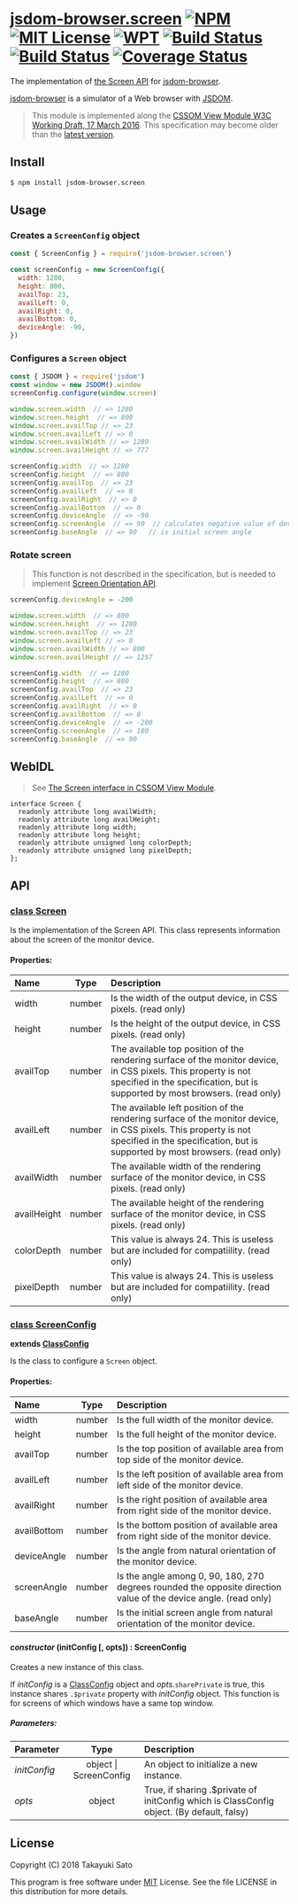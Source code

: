 # [jsdom-browser.screen][repo-url] [![NPM][npm-img]][npm-url] [![MIT License][mit-img]][mit-url] [![WPT][wpt-img]][wpt-url] [![Build Status][travis-img]][travis-url] [![Build Status][appveyor-img]][appveyor-url] [![Coverage Status][coverage-img]][coverage-url]

The implementation of [the Screen API][spec-url] for [jsdom-browser][jsdom-browser-url].

[jsdom-browser][jsdom-browser-url] is a simulator of a Web browser with [JSDOM][jsdom-url].

> This module is implemented along the [CSSOM View Module W3C Working Draft, 17 March 2016][latest-spec-url]. This specification may become older than the [latest version][latest-spec-url].


## Install

```sh
$ npm install jsdom-browser.screen
```


## Usage

### Creates a `ScreenConfig` object

```js
const { ScreenConfig } = require('jsdom-browser.screen')

const screenConfig = new ScreenConfig({
  width: 1280,
  height: 800,
  availTop: 23,
  availLeft: 0,
  availRight: 0,
  availBottom: 0,
  deviceAngle: -90,
})
```

### Configures a `Screen` object

```js
const { JSDOM } = require('jsdom')
const window = new JSDOM().window
screenConfig.configure(window.screen)

window.screen.width  // => 1280
window.screen.height  // => 800
window.screen.availTop // => 23
window.screen.availLeft // => 0
window.screen.availWidth // => 1280
window.screen.availHeight // => 777

screenConfig.width  // => 1280
screenConfig.height  // => 800
screenConfig.availTop  // => 23
screenConfig.availLeft  // => 0
screenConfig.availRight  // => 0
screenConfig.availBottom  // => 0
screenConfig.deviceAngle  // => -90
screenConfig.screenAngle  // => 90  // calculates negative value of device angle to 90 * n (n = 0〜3)
screenConfig.baseAngle  // => 90   // is initial screen angle
```

### Rotate screen

> This function is not described in the specification, but is needed
> to implement [Screen Orientation API][orientation-spec-url].

```js
screenConfig.deviceAngle = -200

window.screen.width  // => 800
window.screen.height  // => 1280
window.screen.availTop // => 23
window.screen.availLeft // => 0
window.screen.availWidth // => 800
window.screen.availHeight // => 1257

screenConfig.width  // => 1280
screenConfig.height  // => 800
screenConfig.availTop  // => 23
screenConfig.availLeft  // => 0
screenConfig.availRight  // => 0
screenConfig.availBottom  // => 0
screenConfig.deviceAngle  // => -200
screenConfig.screenAngle  // => 180
screenConfig.baseAngle  // => 90
```


## WebIDL

> See [The Screen interface in CSSOM View Module][webidl-url].

```
interface Screen {
  readonly attribute long availWidth;
  readonly attribute long availHeight;
  readonly attribute long width;
  readonly attribute long height;
  readonly attribute unsigned long colorDepth;
  readonly attribute unsigned long pixelDepth;
};
```

## API

### <u>class Screen</u>

Is the implementation of the Screen API.
This class represents information about the screen of the monitor device.

#### Properties:

| Name        |  Type  | Description |
|:------------|:------:|:------------|
| width       | number | Is the width of the output device, in CSS pixels. (read only) |
| height      | number | Is the height of the output device, in CSS pixels. (read only) |
| availTop    | number | The available top position of the rendering surface of the monitor device, in CSS pixels. This property is not specified in the specification, but is supported by most browsers. (read only) |
| availLeft   | number | The available left position of the rendering surface of the monitor device, in CSS pixels. This property is not specified in the specification, but is supported by most browsers. (read only) |
| availWidth  | number | The available width of the rendering surface of the monitor device, in CSS pixels. (read only) |
| availHeight | number | The available height of the rendering surface of the monitor device, in CSS pixels. (read only) |
| colorDepth  | number | This value is always 24. This is useless but are included for compatiility. (read only) |
| pixelDepth  | number | This value is always 24. This is useless but are included for compatiility. (read only) |

### <u>class ScreenConfig</u>

**extends [ClassConfig][class-config-base-url]**

Is the class to configure a `Screen` object.

#### Properties:

| Name        |  Type  | Description      |
|:------------|:------:|:-----------------|
| width       | number | Is the full width of the monitor device. |
| height      | number | Is the full height of the monitor device. |
| availTop    | number | Is the top position of available area from top side of the monitor device. |
| availLeft   | number | Is the left position of available area from left side of the monitor device. |
| availRight  | number | Is the right position of available area from right side of the monitor device. |
| availBottom | number | Is the bottom position of available area from right side of the monitor device. |
| deviceAngle | number | Is the angle from natural orientation of the monitor device. |
| screenAngle | number | Is the angle among 0, 90, 180, 270 degrees rounded the opposite direction value of the device angle. (read only) |
| baseAngle   | number | Is the initial screen angle from natural orientation of the monitor device. |

#### *constructor* (initConfig [, opts]) : ScreenConfig

Creates a new instance of this class.

If *initConfig* is a [ClassConfig][class-config-base-url] object and *opts.*`sharePrivate` is true, this instance shares `.$private` property with *initConfig* object.
This function is for screens of which windows have a same top window.

##### Parameters:

| Parameter    | Type                       | Description                      |
|:-------------|:--------------------------:|:---------------------------------|
| *initConfig* | object &#124; ScreenConfig | An object to initialize a new instance. |
| *opts*       | object                     | True, if sharing .$private of initConfig which is ClassConfig object. (By default, falsy) |


## License

Copyright (C) 2018 Takayuki Sato

This program is free software under [MIT][mit-url] License.
See the file LICENSE in this distribution for more details.


[repo-url]: https://github.com/sttk/jsdom-browser.screen/

[npm-img]: https://img.shields.io/badge/npm-v0.2.1-blue.svg
[npm-url]: https://www.npmjs.org/package/jsdom-browser.screen/

[mit-img]: https://img.shields.io/badge/license-MIT-green.svg
[mit-url]: https://opensource.org/licenses/MIT

[wpt-img]: https://img.shields.io/badge/web--platform--tests-pass-brightgreen.svg
[wpt-url]: https://github.com/web-platform-tests/wpt

[travis-img]: https://travis-ci.org/sttk/jsdom-browser.screen.svg?branch=master
[travis-url]: https://travis-ci.org/sttk/jsdom-browser.screen

[appveyor-img]: https://ci.appveyor.com/api/projects/status/github/sttk/jsdom-browser.screen?branch=master&svg=true
[appveyor-url]: https://ci.appveyor.com/project/sttk/jsdom-browser-screen

[coverage-img]: https://coveralls.io/repos/github/sttk/jsdom-browser.screen/badge.svg?branch=master
[coverage-url]: https://coveralls.io/github/sttk/jsdom-browser.screen?branch=master

[spec-url]: https://www.w3.org/TR/2016/WD-cssom-view-1-20160317/#the-screen-interface
[webidl-url]: https://www.w3.org/TR/2016/WD-cssom-view-1-20160317/#screen
[latest-spec-url]: https://www.w3.org/TR/cssom-view-1/#the-screen-interface
[orientation-spec-url]: https://www.w3.org/TR/screen-orientation/

[jsdom-url]: https://github.com/jsdom/jsdom
[jsdom-browser-url]: https://github.com/sttk/jsdom-browser
[class-config-base-url]: https://github.com/sttk/class-config-base

